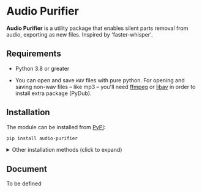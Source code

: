 # Audio Purifier

**Audio Purifier** is a utility package that enables silent parts
removal from audio, exporting as new files. Inspired by
'faster-whisper'.

## Requirements

* Python 3.8 or greater


* You can open and save `WAV` files with pure python. For opening
and saving non-wav files – like mp3 – you'll need [ffmpeg](http://www.ffmpeg.org/)
or [libav](http://libav.org/) in order to install extra package
(PyDub).

## Installation

The module can be installed from [PyPI](https://pypi.org/project/audio-purifier/):

```bash
pip install audio-purifier
```

<details>
<summary>Other installation methods (click to expand)</summary>

### Install the latest dev version from github (or replace `@master` with a [@release_version]

```bash
pip install git+https://github.com/huynguyengl99/audio-purifier@master
```

</details>

## Document

To be defined
